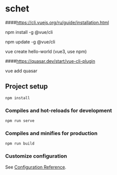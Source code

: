 # schet

####https://cli.vuejs.org/ru/guide/installation.html

npm install -g @vue/cli

npm update -g @vue/cli

vue create hello-world    (vue3, use npm)


####https://quasar.dev/start/vue-cli-plugin

vue add quasar



## Project setup
```
npm install
```

### Compiles and hot-reloads for development
```
npm run serve
```

### Compiles and minifies for production
```
npm run build
```

### Customize configuration
See [Configuration Reference](https://cli.vuejs.org/config/).
